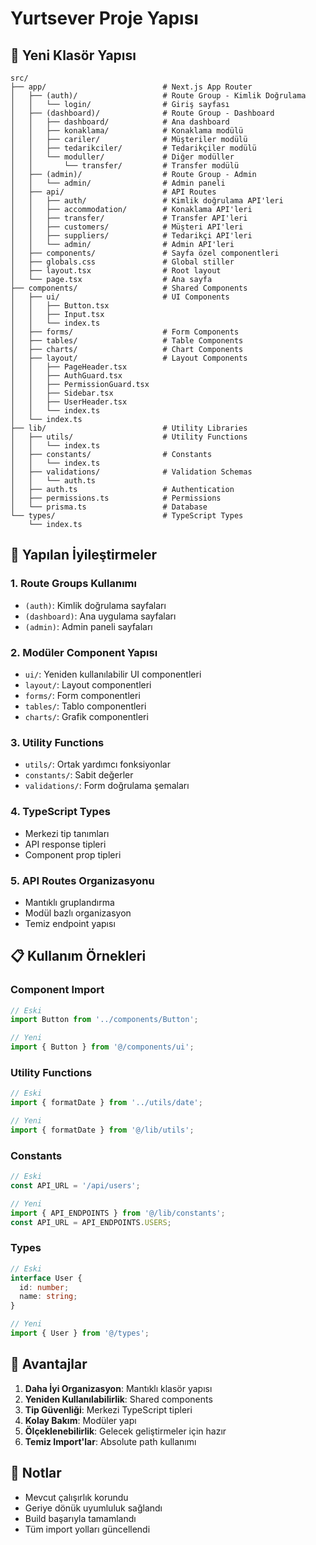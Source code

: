 # Yurtsever Proje Yapısı

## 📁 Yeni Klasör Yapısı

```
src/
├── app/                          # Next.js App Router
│   ├── (auth)/                   # Route Group - Kimlik Doğrulama
│   │   └── login/                # Giriş sayfası
│   ├── (dashboard)/              # Route Group - Dashboard
│   │   ├── dashboard/            # Ana dashboard
│   │   ├── konaklama/            # Konaklama modülü
│   │   ├── cariler/              # Müşteriler modülü
│   │   ├── tedarikciler/         # Tedarikçiler modülü
│   │   └── moduller/             # Diğer modüller
│   │       └── transfer/         # Transfer modülü
│   ├── (admin)/                  # Route Group - Admin
│   │   └── admin/                # Admin paneli
│   ├── api/                      # API Routes
│   │   ├── auth/                 # Kimlik doğrulama API'leri
│   │   ├── accommodation/        # Konaklama API'leri
│   │   ├── transfer/             # Transfer API'leri
│   │   ├── customers/            # Müşteri API'leri
│   │   ├── suppliers/            # Tedarikçi API'leri
│   │   └── admin/                # Admin API'leri
│   ├── components/               # Sayfa özel componentleri
│   ├── globals.css               # Global stiller
│   ├── layout.tsx                # Root layout
│   └── page.tsx                  # Ana sayfa
├── components/                   # Shared Components
│   ├── ui/                       # UI Components
│   │   ├── Button.tsx
│   │   ├── Input.tsx
│   │   └── index.ts
│   ├── forms/                    # Form Components
│   ├── tables/                   # Table Components
│   ├── charts/                   # Chart Components
│   ├── layout/                   # Layout Components
│   │   ├── PageHeader.tsx
│   │   ├── AuthGuard.tsx
│   │   ├── PermissionGuard.tsx
│   │   ├── Sidebar.tsx
│   │   ├── UserHeader.tsx
│   │   └── index.ts
│   └── index.ts
├── lib/                          # Utility Libraries
│   ├── utils/                    # Utility Functions
│   │   └── index.ts
│   ├── constants/                # Constants
│   │   └── index.ts
│   ├── validations/              # Validation Schemas
│   │   └── auth.ts
│   ├── auth.ts                   # Authentication
│   ├── permissions.ts            # Permissions
│   └── prisma.ts                 # Database
└── types/                        # TypeScript Types
    └── index.ts
```

## 🚀 Yapılan İyileştirmeler

### 1. **Route Groups Kullanımı**
- `(auth)`: Kimlik doğrulama sayfaları
- `(dashboard)`: Ana uygulama sayfaları
- `(admin)`: Admin paneli sayfaları

### 2. **Modüler Component Yapısı**
- `ui/`: Yeniden kullanılabilir UI componentleri
- `layout/`: Layout componentleri
- `forms/`: Form componentleri
- `tables/`: Tablo componentleri
- `charts/`: Grafik componentleri

### 3. **Utility Functions**
- `utils/`: Ortak yardımcı fonksiyonlar
- `constants/`: Sabit değerler
- `validations/`: Form doğrulama şemaları

### 4. **TypeScript Types**
- Merkezi tip tanımları
- API response tipleri
- Component prop tipleri

### 5. **API Routes Organizasyonu**
- Mantıklı gruplandırma
- Modül bazlı organizasyon
- Temiz endpoint yapısı

## 📋 Kullanım Örnekleri

### Component Import
```typescript
// Eski
import Button from '../components/Button';

// Yeni
import { Button } from '@/components/ui';
```

### Utility Functions
```typescript
// Eski
import { formatDate } from '../utils/date';

// Yeni
import { formatDate } from '@/lib/utils';
```

### Constants
```typescript
// Eski
const API_URL = '/api/users';

// Yeni
import { API_ENDPOINTS } from '@/lib/constants';
const API_URL = API_ENDPOINTS.USERS;
```

### Types
```typescript
// Eski
interface User {
  id: number;
  name: string;
}

// Yeni
import { User } from '@/types';
```

## 🔧 Avantajlar

1. **Daha İyi Organizasyon**: Mantıklı klasör yapısı
2. **Yeniden Kullanılabilirlik**: Shared components
3. **Tip Güvenliği**: Merkezi TypeScript tipleri
4. **Kolay Bakım**: Modüler yapı
5. **Ölçeklenebilirlik**: Gelecek geliştirmeler için hazır
6. **Temiz Import'lar**: Absolute path kullanımı

## 📝 Notlar

- Mevcut çalışırlık korundu
- Geriye dönük uyumluluk sağlandı
- Build başarıyla tamamlandı
- Tüm import yolları güncellendi
